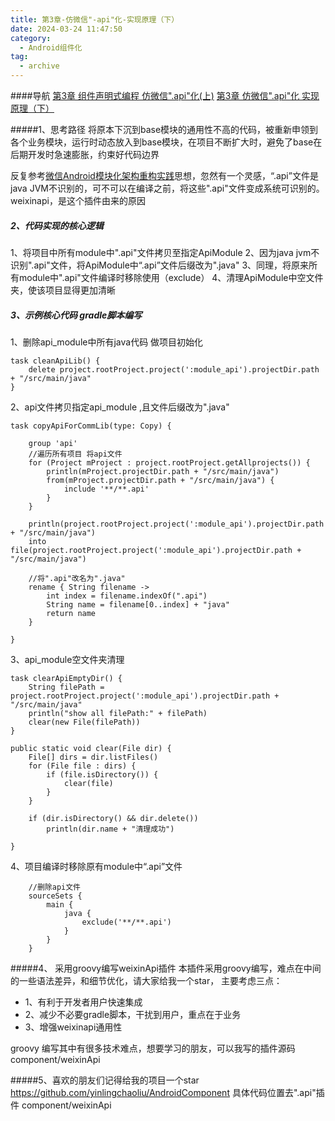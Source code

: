```yaml
---
title: 第3章-仿微信"-api"化-实现原理（下）
date: 2024-03-24 11:47:50
category:
  - Android组件化
tag:
  - archive
---
```

####导航
[第3章 组件声明式编程 仿微信".api"化(上)](https://www.jianshu.com/p/20108abc1dd6)
[第3章 仿微信".api"化 实现原理（下）](https://www.jianshu.com/p/b5b8afd008b3)

#####1、思考路径
将原本下沉到base模块的通用性不高的代码，被重新申领到各个业务模块，运行时动态放入到base模块，在项目不断扩大时，避免了base在后期开发时急速膨胀，约束好代码边界

反复参考[微信Android模块化架构重构实践](https://mp.weixin.qq.com/s/6Q818XA5FaHd7jJMFBG60w)思想，忽然有一个灵感，“.api”文件是java JVM不识别的，可不可以在编译之前，将这些".api"文件变成系统可识别的。weixinapi，是这个插件由来的原因

##### 2、代码实现的核心逻辑
1、将项目中所有module中".api"文件拷贝至指定ApiModule
2、因为java jvm不识别".api"文件，将ApiModule中“.api”文件后缀改为".java"
3、同理，将原来所有module中".api"文件编译时移除使用（exclude）
4、清理ApiModule中空文件夹，使该项目显得更加清晰

##### 3、示例核心代码 gradle脚本编写
1、删除api_module中所有java代码 做项目初始化
```
task cleanApiLib() {
    delete project.rootProject.project(':module_api').projectDir.path + "/src/main/java"
}
```

2、api文件拷贝指定api_module ,且文件后缀改为".java"
```
task copyApiForCommLib(type: Copy) {

    group 'api'
    //遍历所有项目 将api文件
    for (Project mProject : project.rootProject.getAllprojects()) {
        println(mProject.projectDir.path + "/src/main/java")
        from(mProject.projectDir.path + "/src/main/java") {
            include '**/**.api'
        }
    }

    println(project.rootProject.project(':module_api').projectDir.path + "/src/main/java")
    into file(project.rootProject.project(':module_api').projectDir.path + "/src/main/java")

    //将".api"改名为".java"
    rename { String filename ->
        int index = filename.indexOf(".api")
        String name = filename[0..index] + "java"
        return name
    }

}
```
3、api_module空文件夹清理
```
task clearApiEmptyDir() {
    String filePath = project.rootProject.project(':module_api').projectDir.path + "/src/main/java"
    println("show all filePath:" + filePath)
    clear(new File(filePath))
}

public static void clear(File dir) {
    File[] dirs = dir.listFiles()
    for (File file : dirs) {
        if (file.isDirectory()) {
            clear(file)
        }
    }

    if (dir.isDirectory() && dir.delete())
        println(dir.name + "清理成功")

}
```
4、项目编译时移除原有module中“.api”文件
```
    //删除api文件
    sourceSets {
        main {
            java {
                exclude('**/**.api')
            }
        }
    }
```

#####4、 采用groovy编写weixinApi插件
本插件采用groovy编写，难点在中间的一些语法差异，和细节优化，请大家给我一个star，
主要考虑三点：
* 1、有利于开发者用户快速集成
* 2、减少不必要gradle脚本，干扰到用户，重点在于业务
* 3、增强weixinapi通用性

groovy 编写其中有很多技术难点，想要学习的朋友，可以我写的插件源码component/weixinApi

#####5、喜欢的朋友们记得给我的项目一个star
https://github.com/yinlingchaoliu/AndroidComponent
具体代码位置去".api"插件
component/weixinApi
